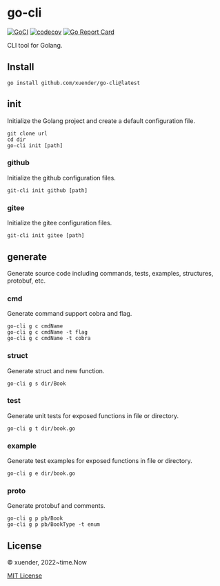 # go-cli

[![GoCI](https://github.com/xuender/go-cli/workflows/Go/badge.svg)](https://github.com/xuender/go-cli/actions)
[![codecov](https://codecov.io/gh/xuender/go-cli/branch/main/graph/badge.svg?token=8CTpNIHxYT)](https://codecov.io/gh/xuender/go-cli)
[![Go Report Card](https://goreportcard.com/badge/github.com/xuender/go-cli)](https://goreportcard.com/report/github.com/xuender/go-cli)

CLI tool for Golang.

## Install

```shell
go install github.com/xuender/go-cli@latest
```

## init

Initialize the Golang project and create a default configuration file.

```shell
git clone url
cd dir
go-cli init [path]
```

### github

Initialize the github configuration files.

```shell
git-cli init github [path]
```

### gitee

Initialize the gitee configuration files.

```shell
git-cli init gitee [path]
```

## generate

Generate source code including commands, tests, examples, structures, protobuf, etc.

### cmd

Generate command support cobra and flag.

```shell
go-cli g c cmdName
go-cli g c cmdName -t flag
go-cli g c cmdName -t cobra
```

### struct

Generate struct and new function.

```shell
go-cli g s dir/Book
```

### test

Generate unit tests for exposed functions in file or directory.

```shell
go-cli g t dir/book.go
```

### example

Generate test examples for exposed functions in file or directory.

```shell
go-cli g e dir/book.go
```

### proto

Generate protobuf and comments.

```shell
go-cli g p pb/Book
go-cli g p pb/BookType -t enum
```

## License

© xuender, 2022~time.Now

[MIT License](https://github.com/xuender/go-cli/blob/master/LICENSE)
